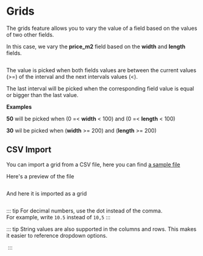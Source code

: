 # Grids

The grids feature allows you to vary the value of a field based on the values of two other fields.

In this case, we vary the **price_m2** field based on the **width** and **length** fields.

<img srcset="/dynamicproduct/images/grids.jpg 2x" class="padding border">

The value is picked when both fields values are between the current values (>=) of the interval and
the next intervals values (<).

The last interval will be picked when the corresponding field value is equal or bigger than the last
value.

**Examples**

**50** will be picked when (0 =< **width** < 100) and (0 =< **length** < 100)

**30** wil be picked when (**width** >= 200) and (**length** >= 200)

## CSV Import

You can import a grid from a CSV file, here you can
find [a sample file](/dynamicproduct/files/sample.csv ':ignore')

Here's a preview of the file

<img srcset="/dynamicproduct/images/grids-preview.jpg 2x">

And here it is imported as a grid

<img srcset="/dynamicproduct/images/grids-imported.jpg 2x" class="padding border">

::: tip
For decimal numbers, use the dot instead of the comma.  
For example, write `10.5` instead of `10,5`
:::

::: tip
String values are also supported in the columns and rows. This makes it easier to reference dropdown
options.

<img srcset="/dynamicproduct/images/grid-values.jpg 2x" class="padding border bg-white">
:::
